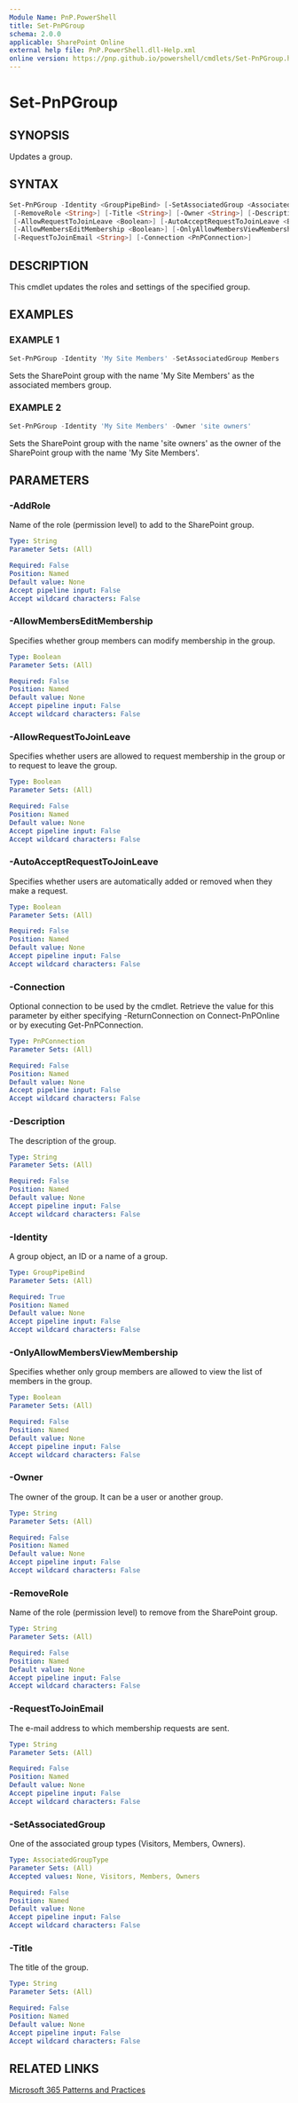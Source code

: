```yaml
---
Module Name: PnP.PowerShell
title: Set-PnPGroup
schema: 2.0.0
applicable: SharePoint Online
external help file: PnP.PowerShell.dll-Help.xml
online version: https://pnp.github.io/powershell/cmdlets/Set-PnPGroup.html
---
```

 
# Set-PnPGroup

## SYNOPSIS
Updates a group.

## SYNTAX

```powershell
Set-PnPGroup -Identity <GroupPipeBind> [-SetAssociatedGroup <AssociatedGroupType>] [-AddRole <String>]
 [-RemoveRole <String>] [-Title <String>] [-Owner <String>] [-Description <String>]
 [-AllowRequestToJoinLeave <Boolean>] [-AutoAcceptRequestToJoinLeave <Boolean>]
 [-AllowMembersEditMembership <Boolean>] [-OnlyAllowMembersViewMembership <Boolean>]
 [-RequestToJoinEmail <String>] [-Connection <PnPConnection>] 
```

## DESCRIPTION
This cmdlet updates the roles and settings of the specified group.

## EXAMPLES

### EXAMPLE 1
```powershell
Set-PnPGroup -Identity 'My Site Members' -SetAssociatedGroup Members
```

Sets the SharePoint group with the name 'My Site Members' as the associated members group.

### EXAMPLE 2
```powershell
Set-PnPGroup -Identity 'My Site Members' -Owner 'site owners'
```

Sets the SharePoint group with the name 'site owners' as the owner of the SharePoint group with the name 'My Site Members'.

## PARAMETERS

### -AddRole
Name of the role (permission level) to add to the SharePoint group.

```yaml
Type: String
Parameter Sets: (All)

Required: False
Position: Named
Default value: None
Accept pipeline input: False
Accept wildcard characters: False
```

### -AllowMembersEditMembership
Specifies whether group members can modify membership in the group.

```yaml
Type: Boolean
Parameter Sets: (All)

Required: False
Position: Named
Default value: None
Accept pipeline input: False
Accept wildcard characters: False
```

### -AllowRequestToJoinLeave
Specifies whether users are allowed to request membership in the group or to request to leave the group.

```yaml
Type: Boolean
Parameter Sets: (All)

Required: False
Position: Named
Default value: None
Accept pipeline input: False
Accept wildcard characters: False
```

### -AutoAcceptRequestToJoinLeave
Specifies whether users are automatically added or removed when they make a request.

```yaml
Type: Boolean
Parameter Sets: (All)

Required: False
Position: Named
Default value: None
Accept pipeline input: False
Accept wildcard characters: False
```

### -Connection
Optional connection to be used by the cmdlet. Retrieve the value for this parameter by either specifying -ReturnConnection on Connect-PnPOnline or by executing Get-PnPConnection.

```yaml
Type: PnPConnection
Parameter Sets: (All)

Required: False
Position: Named
Default value: None
Accept pipeline input: False
Accept wildcard characters: False
```

### -Description
The description of the group.

```yaml
Type: String
Parameter Sets: (All)

Required: False
Position: Named
Default value: None
Accept pipeline input: False
Accept wildcard characters: False
```

### -Identity
A group object, an ID or a name of a group.

```yaml
Type: GroupPipeBind
Parameter Sets: (All)

Required: True
Position: Named
Default value: None
Accept pipeline input: False
Accept wildcard characters: False
```

### -OnlyAllowMembersViewMembership
Specifies whether only group members are allowed to view the list of members in the group.

```yaml
Type: Boolean
Parameter Sets: (All)

Required: False
Position: Named
Default value: None
Accept pipeline input: False
Accept wildcard characters: False
```

### -Owner
The owner of the group. It can be a user or another group.

```yaml
Type: String
Parameter Sets: (All)

Required: False
Position: Named
Default value: None
Accept pipeline input: False
Accept wildcard characters: False
```

### -RemoveRole
Name of the role (permission level) to remove from the SharePoint group.

```yaml
Type: String
Parameter Sets: (All)

Required: False
Position: Named
Default value: None
Accept pipeline input: False
Accept wildcard characters: False
```

### -RequestToJoinEmail
The e-mail address to which membership requests are sent.

```yaml
Type: String
Parameter Sets: (All)

Required: False
Position: Named
Default value: None
Accept pipeline input: False
Accept wildcard characters: False
```

### -SetAssociatedGroup
One of the associated group types (Visitors, Members, Owners).

```yaml
Type: AssociatedGroupType
Parameter Sets: (All)
Accepted values: None, Visitors, Members, Owners

Required: False
Position: Named
Default value: None
Accept pipeline input: False
Accept wildcard characters: False
```

### -Title
The title of the group.

```yaml
Type: String
Parameter Sets: (All)

Required: False
Position: Named
Default value: None
Accept pipeline input: False
Accept wildcard characters: False
```



## RELATED LINKS

[Microsoft 365 Patterns and Practices](https://aka.ms/m365pnp)

